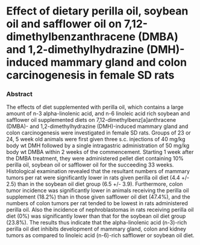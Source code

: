 # Effect of dietary perilla oil, soybean oil and safflower oil on 7,12-dimethylbenzanthracene (DMBA) and 1,2-dimethylhydrazine (DMH)-induced mammary gland and colon carcinogenesis in female SD rats

### Abstract

The effects of diet supplemented with perilla oil, which contains a large amount of n-3 alpha-linolenic acid, and n-6 linoleic acid rich soybean and safflower oil supplemented diets on 7,12-dimethylbenz[a]anthracene (DMBA)- and 1,2-dimethylhydrazine (DMH)-induced mammary gland and colon carcinogenesis were investigated in female SD rats. Groups of 23 or 24, 5 week old animals were first given three s.c. injections of 40 mg/kg body wt DMH followed by a single intragastric administration of 50 mg/kg body wt DMBA within 2 weeks of the commencement. Starting 1 week after the DMBA treatment, they were administered pellet diet containing 10% perilla oil, soybean oil or safflower oil for the succeeding 33 weeks. Histological examination revealed that the resultant numbers of mammary tumors per rat were significantly lower in rats given perilla oil diet (4.4 +/- 2.5) than in the soybean oil diet group (6.5 +/- 3.9). Furthermore, colon tumor incidence was significantly lower in animals receiving the perilla oil supplement (18.2%) than in those given safflower oil diet (47.4%), and the numbers of colon tumors per rat tended to be lowest in rats administered perilla oil. Also the incidence of nephroblastomas in rats receiving perilla oil diet (0%) was significantly lower than that for the soybean oil diet group (23.8%). The results thus indicate that the alpha-linolenic acid (n-3)-rich perilla oil diet inhibits development of mammary gland, colon and kidney tumors as compared to linoleic acid (n-6)-rich safflower or soybean oil diet.